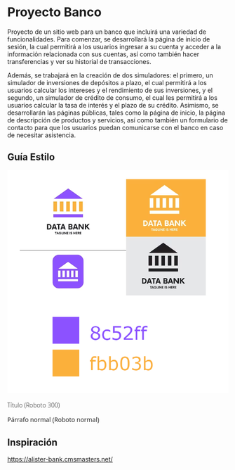 <link href="https://fonts.googleapis.com/css2?family=Roboto:wght@100;300&display=swap" rel="stylesheet">

<style>
    .titulo, .parrafo {
        font-family: 'Open Sans', sans-serif;
    }
    .titulo {font-weight: 300;}
    .parrafo {font-weight: normal;}
</style>

# Proyecto Banco

Proyecto de un sitio web para un banco que incluirá una variedad de funcionalidades. Para comenzar, se desarrollará la página de inicio de sesión, la cual permitirá a los usuarios ingresar a su cuenta y acceder a la información relacionada con sus cuentas, así como también hacer transferencias y ver su historial de transacciones.

Además, se trabajará en la creación de dos simuladores: el primero, un simulador de inversiones de depósitos a plazo, el cual permitirá a los usuarios calcular los intereses y el rendimiento de sus inversiones, y el segundo, un simulador de crédito de consumo, el cual les permitirá a los usuarios calcular la tasa de interés y el plazo de su crédito. Asimismo, se desarrollarán las páginas públicas, tales como la página de inicio, la página de descripción de productos y servicios, así como también un formulario de contacto para que los usuarios puedan comunicarse con el banco en caso de necesitar asistencia.

## Guía Estilo

![Guía de Estilo](./assets/diseno-banco.png)

<p class="titulo">Título (Roboto 300)</p>
<p class="parrafo">Párrafo normal (Roboto normal)</p>

## Inspiración 

https://alister-bank.cmsmasters.net/ 
